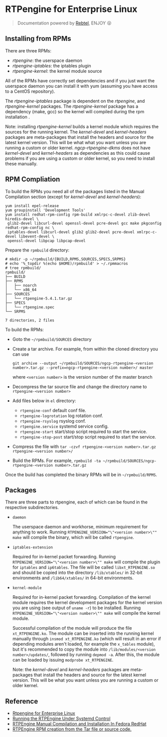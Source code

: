 # RTPengine for Enterprise Linux

> Documentation powered by [Rebtel](https://www.rebtel.com/en/), ENJOY :stuck_out_tongue_closed_eyes:

## Installing from RPMs

There are three RPMs:

- *rtpengine*: the userspace daemon
- *rtpengine-iptables*: the iptables plugin
- *rtpengine-kernel*: the kernel module source

All of the RPMs have correctly set dependencies and if you just want the userspace daemon you can install it with yum (assuming you have access to a CentOS repository).

The *rtpengine-iptables* package is dependent on the *rtpengine*, and *rtpengine-kernel* packages. The *rtpengine-kernel* package has a dependency (make, gcc) so the kernel will compiled during the rpm installation .

Note: installing *rtpengine-kernel* builds a kernel module which requires the sources for the running kernel. The *kernel-devel* and *kernel-headers* packages are meta-packages that install the headers and source for the latest kernel version. This will be what what you want unless you are running a custom or older kernel. *ngcp-rtpengine-dkms* does not have *kernel-devel* and *kernel-headers* as dependencies as this could cause problems if you are using a custom or older kernel, so you need to install these manually.


## RPM Compliation

To build the RPMs you need all of the packages listed in the Manual Compilation section (except for *kernel-devel* and *kernel-headers*):

```
yum install epel-release 
yum groupinstall 'Development Tools'
yum install redhat-rpm-config rpm-build xmlrpc-c-devel zlib-devel hiredis-devel \
 glib2-devel libcurl-devel openssl-devel pcre-devel gcc make pkgconfig redhat-rpm-config nc \
 iptables-devel libcurl-devel glib2 glib2-devel pcre-devel xmlrpc-c-devel libevent-devel \
 openssl-devel libpcap libpcap-devel 
```

Prepare the `rpmbuild` directory:

```
# mkdir -p ~/rpmbuild/{BUILD,RPMS,SOURCES,SPECS,SRPMS}
# echo '%_topdir %(echo $HOME)/rpmbuild' > ~/.rpmmacros
# tree rpmbuild/
rpmbuild/
├── BUILD
├── RPMS
│   ├── noarch
│   └── x86_64
├── SOURCES
│   └── rtpengine-5.4.1.tar.gz
├── SPECS
│   └── rtpengine.spec
└── SRPMS

7 directories, 2 files
```


To build the RPMs:
- Goto the `~/rpmbuild/SOURCES` directory
- Create a tar archive.  For example, from within the cloned directory you can
  use
  
  ```
  git archive --output ~/rpmbuild/SOURCES/ngcp-rtpengine-<version number>.tar.gz --prefix=ngcp-rtpengine-<version number>/ master
  ```
  
  where `<version number>` is the version number of the master branch
- Decompress the tar source file and change the directory name to `rtpengine-<version number>`
- Add files below in `el` directory:
    * `rtpengine-conf` default conf file.
    * `rtpengine-logrotation` log rotation conf.
    * `rtpengine-rsyslog` rsyslog conf.
    * `rtpengine.service` systemd service config.
    * `rtpengine-start` start/stop script required to start the service.
    * `rtpengine-stop-post` start/stop script required to start the service.
- Compress the file with `tar -czvf rtpengine-<version number>.tar.gz rtpengine-<version number>/` 
- Build the RPMs. For example,
   `rpmbuild -ta ~/rpmbuild/SOURCES/ngcp-rtpengine-<version number>.tar.gz`

Once the build has completed the binary RPMs will be in `~/rpmbuild/RPMS`.


## Packages

There are three parts to rtpengine, each of which can be found in the respective subdirectories.

* `daemon`

	The userspace daemon and workhorse, minimum requirement for anything to work. Running `RTPENGINE_VERSION="\"<version number>\"" make` will compile the binary, which will be called `rtpengine`.

* `iptables-extension`

	Required for in-kernel packet forwarding. Running `RTPENGINE_VERSION="\"<version number>\"" make` will compile the plugin for `iptables` and `ip6tables`. The file will be called `libxt_RTPENGINE.so` and should be copied into the directory `/lib/xtables/` in 32-bit environments and `/lib64/xtables/` in 64-bit environments.

* `kernel-module`

	Required for in-kernel packet forwarding. Compilation of the kernel module requires the kernel development packages for the kernel version you are using (see output of `uname -r`) to be installed. Running `RTPENGINE_VERSION="\"<version number>\"" make` will compile the kernel module.

	Successful compilation of the module will produce the file `xt_RTPENGINE.ko`. The module can be inserted into the running kernel manually through `insmod xt_RTPENGINE.ko` (which will result in an error if depending modules aren't loaded, for example the `x_tables` module), but it's recommended to copy the module into `/lib/modules/<version number>/updates/`, followed by running `depmod -a`. After this, the module can be loaded by issuing `modprobe xt_RTPENGINE`.

	Note: the *kernel-devel* and *kernel-headers* packages are meta-packages that install the headers and source for the latest kernel version. This will be what you want unless you are running a custom or older kernel.
	

## Reference

* [Rtpengine for Enterprise Linux](https://github.com/sipwise/rtpengine/blob/master/el/README.el.md)
* [Running the RTPEngine Under Systemd Control](https://github.com/Binan/rtpengine-systemd)
* [RTPEngine Manual Compilation and Installation In Fedora RedHat ](https://voipmagazine.wordpress.com/2015/02/17/rtpengine-compilation-and-installation-in-fedora-redhat/)
* [RTPEngine RPM creation from the Tar file or source code.](https://sillycodes.com/rtpengine-rpm-creation-from-tar-file-or/)
